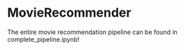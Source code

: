 # MovieRecommender

The entire movie recommendation pipeline can be found in complete_pipeline.ipynb!
